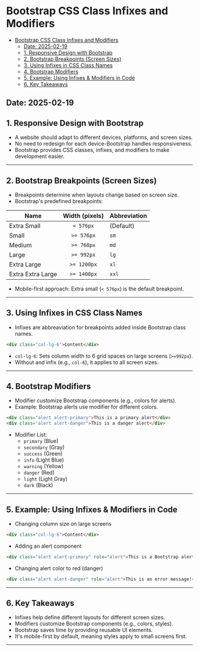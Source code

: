 # Bootstrap CSS Class Infixes and Modifiers

<!--toc:start-->

- [Bootstrap CSS Class Infixes and Modifiers](#bootstrap-css-class-infixes-and-modifiers)
  - [Date: 2025-02-19](#date-2025-02-19)
  - [1. Responsive Design with Bootstrap](#1-responsive-design-with-bootstrap)
  - [2. Bootstrap Breakpoints (Screen Sizes)](#2-bootstrap-breakpoints-screen-sizes)
  - [3. Using Infixes in CSS Class Names](#3-using-infixes-in-css-class-names)
  - [4. Bootstrap Modifiers](#4-bootstrap-modifiers)
  - [5. Example: Using Infixes & Modifiers in Code](#5-example-using-infixes-modifiers-in-code)
  - [6. Key Takeaways](#6-key-takeaways)
  <!--toc:end-->

## Date: 2025-02-19

## 1. Responsive Design with Bootstrap

- A website should adapt to different devices, platforms, and screen sizes.
- No need to redesign for each device-Bootstrap handles responsiveness.
- Bootstrap provides CSS classes, infixes, and modifiers to make development easier.

---

## 2. Bootstrap Breakpoints (Screen Sizes)

- Breakpoints determine when layouts change based on screen size.
- Bootstrap's predefined breakpoints:

| Name              | Width (pixels) | Abbreviation |
| ----------------- | :------------: | ------------ |
| Extra Small       |   `< 576px`    | (Default)    |
| Small             |   `>= 576px`   | `sm`         |
| Medium            |   `>= 768px`   | `md`         |
| Large             |   `>= 992px`   | `lg`         |
| Extra Large       |  `>= 1200px`   | `xl`         |
| Extra Extra Large |  `>= 1400px`   | `xxl`        |

- Mobile-first approach: Extra small (`< 576px`) is the default breakpoint.

---

## 3. Using Infixes in CSS Class Names

- Infixes are abbreaviation for breakpoints added inside Bootstrap class names.

```html
<div class="col-lg-6">Content</div>
```

- `col-lg-6`: Sets column width to 6 grid spaces on large screens (`>=992px`).
- Without and infix (e.g., `col-6`), it applies to all screen sizes.

---

## 4. Bootstrap Modifiers

- Modifier customize Bootstrap components (e.g., colors for alerts).
- Example: Bootstrap alerts use modifier for different colors.

```html
<div class="alert alert-primary">This is a primary alert</div>
<div class="alert alert-danger">This is a danger alert</div>
```

- Modifier List:
  - `primary` (Blue)
  - `secondary` (Gray)
  - `success` (Green)
  - `info` (Light Blue)
  - `warning` (Yellow)
  - `danger` (Red)
  - `light` (Light Gray)
  - `dark` (Black)

---

## 5. Example: Using Infixes & Modifiers in Code

- Changing column size on large screens

```html
<div class="col-lg-6">Content</div>
```

- Adding an alert component

```html
<div class="alert alert-primary" role="alert">This is a Bootstrap alert!</div>
```

- Changing alert color to red (danger)

```html
<div class="alert alert-danger" role="alert">This is an error message!</div>
```

---

## 6. Key Takeaways

- Infixes help define different layouts for different screen sizes.
- Modifiers customize Bootstrap components (e.g., colors, styles).
- Bootstrap saves time by providing reusable UI elements.
- It's mobile-first by default, meaning styles apply to small screens first.

---
